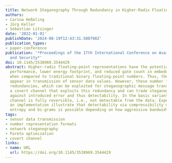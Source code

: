 ```yaml
---
title: Network Steganography Through Redundancy in Higher-Radix Floating-Point Representations
authors:
- Carina Heßeling
- Jörg Keller
- Sebastian Litzinger
date: '2022-01-01'
publishDate: '2024-08-19T12:43:31.500798Z'
publication_types:
- paper-conference
publication: '*Proceedings of the 17th International Conference on Availability, Reliability
  and Security*'
doi: 10.1145/3538969.3544429
abstract: Higher-radix floating-point representations have the potential for higher
  performance, lower energy footprint, and reduced gate count in embedded systems
  when compared to traditional binary floating-point numbers. Thus, they might also
  appear in transmission of sensor data values. However, these number formats introduce
  redundancies, which can be exploited for steganographic message transfer. We present
  a covert channel that exploits this redundancy and can trade steganographic bandwidth
  against introduced error and thus detectability. In the basic variant, the covert
  channel is fully reversible, i.e., not detectable from the data. Experiments with
  an implementation illustrate that detectability via compressibility metric, Shannon
  entropy and bi-grams is possible depending on how aggressive bandwidth is pushed.
tags:
- sensor data transmission
- number representation formats
- network steganography
- Pareto optimization
- covert channel
links:
- name: URL
  url: https://doi.org/10.1145/3538969.3544429
---
```

